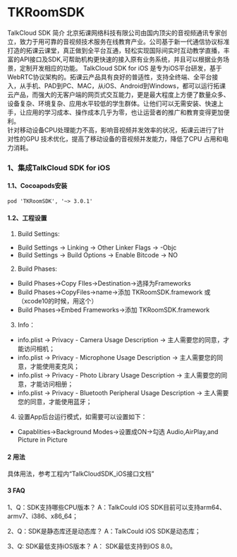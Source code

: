 # TKRoomSDK
TalkCloud SDK 简介
北京拓课网络科技有限公司由国内顶尖的音视频通讯专家创立，致力于用可靠的音视频技术服务在线教育产业。公司基于新一代通信协议标准打造的拓课云课堂，真正做到全平台互通，轻松实现国际间实时互动教学直播，丰富的API接口及SDK,可帮助机构更快速的接入原有业务系统，并且可以根据业务场景，定制开发相应的功能。
TalkCloud SDK for iOS 是专为iOS平台研发，基于WebRTC协议架构的。拓课云产品具有良好的普适性，支持全终端、全平台接入，从手机、PAD到PC、MAC，从iOS、Android到Windows，都可以运行拓课云产品，而强大的无客户端的网页式交互能力，更是最大程度上方便了数量众多、设备复杂、环境复杂、应用水平较低的学生群体。让他们可以无需安装、快速上手，让应用的学习成本、操作成本几乎为零，也让运营者的推广和教育变得更加便利。    
针对移动设备CPU处理能力不高，影响音视频并发效率的状况，拓课云进行了针对性的GPU 技术优化，提高了移动设备的音视频并发能力，降低了CPU 占用和电力消耗。


### 1、集成TalkCloud SDK for iOS
#### 1.1、Cocoapods安装
```pod 'TKRoomSDK', '~> 3.0.1'```
#### 1.2、工程设置
1. Build Settings: 
- Build Settings -> Linking -> Other Linker Flags -> -Objc 
- Build Settings -> Build Options -> Enable Bitcode -> NO


2. Build Phases:
- Build Phases->Copy FIles->Destination->选择为Frameworks
- Build Phases->CopyFiles->name->添加 TKRoomSDK.framework
或（xcode10的时候，用这个）
- Build Phases->Embed Frameworks->添加 TKRoomSDK.framework

3. Info：
- info.plist -> Privacy - Camera Usage Description  -> 主人需要您的同意，才能访问相机；
- info.plist -> Privacy - Microphone Usage Description -> 主人需要您的同意，才能使用麦克风；
- info.plist -> Privacy - Photo Library Usage Description -> 主人需要您的同意，才能访问相册；
- info.plist -> Privacy - Bluetooth Peripheral Usage Description -> 主人需要您的同意，才能使用蓝牙；
4. 设置App后台运行模式，如需要可以设置如下：
- Capablities->Background Modes->设置成ON->勾选 Audio,AirPlay,and Picture in Picture


#### 2 用法
具体用法，参考工程内“TalkCloudSDK_iOS接口文档”

#### 3 FAQ
1、Q：SDK支持哪些CPU版本？
A：TalkCould iOS SDK目前可以支持arm64、armv7、i386、x86_64；

2、Q：SDK是静态库还是动态库？
A：TalkCould iOS SDK是动态库；

3、Q:    SDK最低支持iOS版本？
A： SDK最低支持到iOS 8.0。





